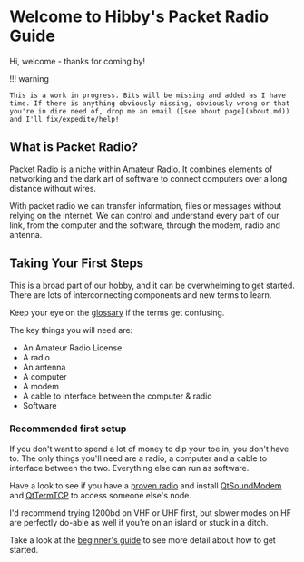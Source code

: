 # Welcome to Hibby's Packet Radio Guide

Hi, welcome - thanks for coming by!

!!! warning

    This is a work in progress. Bits will be missing and added as I have time. If there is anything obviously missing, obviously wrong or that you're in dire need of, drop me an email ([see about page](about.md)) and I'll fix/expedite/help!

## What is Packet Radio?

Packet Radio is a niche within [Amateur Radio](https://en.wikipedia.org/wiki/Amateur_radio). It combines elements of networking and the dark art of software to connect computers over a long distance without wires.

With packet radio we can transfer information, files or messages without relying on the internet. We can control and understand every part of our link, from the computer and the software, through the modem, radio and antenna.

## Taking Your First Steps

This is a broad part of our hobby, and it can be overwhelming to get started. There are lots of interconnecting components and new terms to learn.

Keep your eye on the [glossary](glossary.md) if the terms get confusing.

The key things you will need are:

  * An Amateur Radio License
  * A radio
  * An antenna
  * A computer
  * A modem
  * A cable to interface between the computer & radio
  * Software

### Recommended first setup

If you don't want to spend a lot of money to dip your toe in, you don't have to. The only things you'll need are a radio, a computer and a cable to interface between the two. Everything else can run as software.

Have a look to see if you have a [proven radio](equipment/radios.md) and install [QtSoundModem](modems/qtsm.md) and [QtTermTCP](clients/qtttcp.md) to access someone else's node.

I'd recommend trying 1200bd on VHF or UHF first, but slower modes on HF are perfectly do-able as well if you're on an island or stuck in a ditch.

Take a look at the [beginner's guide](beginners-guide.md) to see more detail about how to get started.


